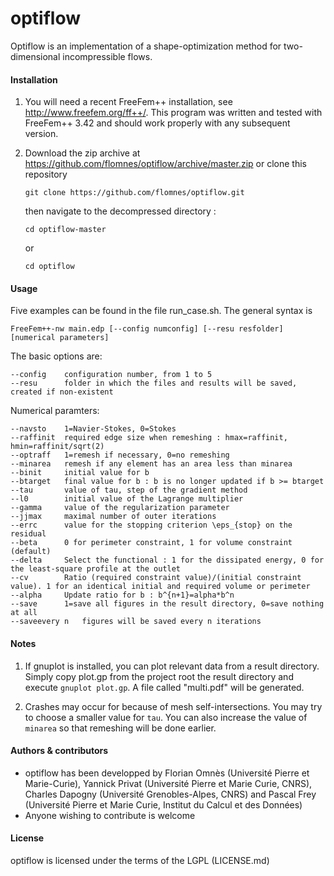 # optiflow
Optiflow is an implementation of a shape-optimization method for two-dimensional incompressible flows.

#### Installation

1. You will need a recent FreeFem++ installation, see http://www.freefem.org/ff++/. This program was written and tested with FreeFem++ 3.42 and should work properly with any subsequent version.

2. Download the zip archive at https://github.com/flomnes/optiflow/archive/master.zip or clone this repository
   ```
   git clone https://github.com/flomnes/optiflow.git
   ```
   then navigate to the decompressed directory :
   ```
   cd optiflow-master
   ```
   or
   ```
   cd optiflow
   ```

#### Usage

Five examples can be found in the file run_case.sh. The general syntax is
```
FreeFem++-nw main.edp [--config numconfig] [--resu resfolder] [numerical parameters]
```

The basic options are:
```
--config	configuration number, from 1 to 5
--resu		folder in which the files and results will be saved, created if non-existent
```
Numerical paramters:
```
--navsto	1=Navier-Stokes, 0=Stokes
--raffinit	required edge size when remeshing : hmax=raffinit, hmin=raffinit/sqrt(2)
--optraff	1=remesh if necessary, 0=no remeshing
--minarea	remesh if any element has an area less than minarea
--binit		initial value for b
--btarget	final value for b : b is no longer updated if b >= btarget
--tau		value of tau, step of the gradient method
--l0		initial value of the Lagrange multiplier
--gamma		value of the regularization parameter
--jjmax		maximal number of outer iterations
--errc		value for the stopping criterion \eps_{stop} on the residual
--beta		0 for perimeter constraint, 1 for volume constraint (default)
--delta		Select the functional : 1 for the dissipated energy, 0 for the least-square profile at the outlet
--cv		Ratio (required constraint value)/(initial constraint value). 1 for an identical initial and required volume or perimeter
--alpha		Update ratio for b : b^{n+1}=alpha*b^n
--save		1=save all figures in the result directory, 0=save nothing at all
--saveevery n	figures will be saved every n iterations
```
#### Notes
1. If gnuplot is installed, you can plot relevant data from a result directory. Simply copy plot.gp from the project root the result directory and execute
   ` gnuplot plot.gp `.
A file called "multi.pdf" will be generated.

2. Crashes may occur for because of mesh self-intersections. You may try to choose a smaller value for `tau`. You can also increase the value of `minarea` so that remeshing will be done earlier.

#### Authors & contributors
* optiflow has been developped by Florian Omnès (Université Pierre et Marie-Curie), Yannick Privat (Université Pierre et Marie Curie, CNRS), Charles Dapogny (Université Grenobles-Alpes, CNRS) and Pascal Frey (Université Pierre et Marie Curie, Institut du Calcul et des Données)
* Anyone wishing to contribute is welcome

#### License
optiflow is licensed under the terms of the LGPL (LICENSE.md)